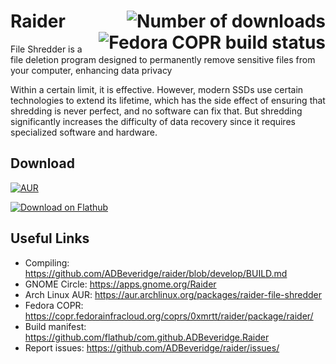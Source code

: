 # Raider <img align="right" alt="Number of downloads" src="https://img.shields.io/flathub/downloads/com.github.ADBeveridge.Raider?style=flat-square">  <img align="right" alt="Fedora COPR build status" src="https://copr.fedorainfracloud.org/coprs/0xmrtt/raider/package/raider/status_image/last_build.png"/>

File Shredder is a file deletion program designed to permanently remove sensitive files from your computer, enhancing data privacy

Within a certain limit, it is effective. However, modern SSDs use certain technologies to extend its lifetime, which has the side effect of ensuring that shredding is never perfect, and no software can fix that. But shredding significantly increases the difficulty of data recovery since it requires specialized software and hardware.

## Download

<a href="https://aur.archlinux.org/packages/raider-file-shredder"><img alt="AUR" src="https://img.shields.io/aur/version/raider-file-shredder?style=for-the-badge&logo=archlinux"></a>

<a href='https://flathub.org/apps/details/com.github.ADBeveridge.Raider'><img alt='Download on Flathub' src='https://flathub.org/api/badge?svg&locale=en'/></a>

## Useful Links

*   Compiling: <https://github.com/ADBeveridge/raider/blob/develop/BUILD.md>
*   GNOME Circle: <https://apps.gnome.org/Raider>
*   Arch Linux AUR: <https://aur.archlinux.org/packages/raider-file-shredder>
*   Fedora COPR: <https://copr.fedorainfracloud.org/coprs/0xmrtt/raider/package/raider/>
*   Build manifest: <https://github.com/flathub/com.github.ADBeveridge.Raider>
*   Report issues: <https://github.com/ADBeveridge/raider/issues/>
